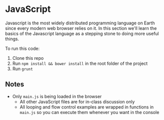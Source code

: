 # JavaScript

Javascript is the most widely distributed programming language on Earth since every modern web browser relies on it. In this section we'll learn the basics of the Javascript language as a stepping stone to doing more useful things.

To run this code:

1. Clone this repo
2. Run `npm install && bower install` in the root folder of the project
3. Run `grunt`

## Notes
- Only `main.js` is being loaded in the browser
  - All other JavaScript files are for in-class discussion only
  - All looping and flow control examples are wrapped in functions in `main.js` so you can execute them whenever you want in the console
